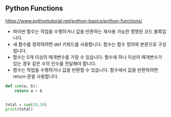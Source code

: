 ## Python Functions

https://www.pythontutorial.net/python-basics/python-functions/

- 파이썬 함수는 작업을 수행하거나 값을 반환하는 재사용 가능한 명명된 코드 블록입니다.
- 새 함수를 정의하려면 def  키워드를 사용합니다. 함수는 함수 정의와 본문으로 구성됩니다.
- 함수는 0개 이상의 매개변수를 가질 수 있습니다. 함수에 하나 이상의 매개변수가 있는 경우 같은 수의 인수를 전달해야 합니다.
- 함수는 작업을 수행하거나 값을 반환할 수 있습니다. 함수에서 값을 반환하려면 return 문을 사용합니다.

```python
def sum(a, b):
    return a + b


total = sum(10,20)
print(total)
```